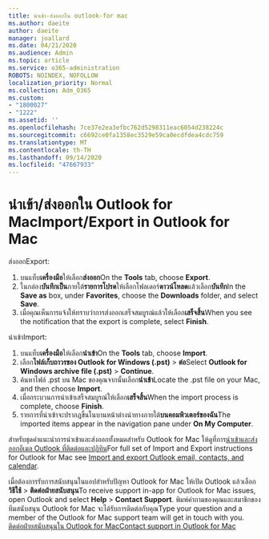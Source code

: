 ```yaml
---
title: นำเข้า-ส่งออกใน outlook-for mac
ms.author: daeite
author: daeite
manager: joallard
ms.date: 04/21/2020
ms.audience: Admin
ms.topic: article
ms.service: o365-administration
ROBOTS: NOINDEX, NOFOLLOW
localization_priority: Normal
ms.collection: Adm_O365
ms.custom:
- "1800027"
- "1222"
ms.assetid: ''
ms.openlocfilehash: 7ce37e2ea3efbc762d5298311eac6054d238224c
ms.sourcegitcommit: c6692ce0fa1358ec3529e59ca0ecdfdea4cdc759
ms.translationtype: MT
ms.contentlocale: th-TH
ms.lasthandoff: 09/14/2020
ms.locfileid: "47667933"
---
```

# <a name="importexport-in-outlook-for-mac"></a><span data-ttu-id="c594a-102">นำเข้า/ส่งออกใน Outlook for Mac</span><span class="sxs-lookup"><span data-stu-id="c594a-102">Import/Export in Outlook for Mac</span></span> 

<span data-ttu-id="c594a-103">ส่งออก</span><span class="sxs-lookup"><span data-stu-id="c594a-103">Export:</span></span>
1. <span data-ttu-id="c594a-104">บนแท็บ**เครื่องมือ**ให้เลือก**ส่งออก**</span><span class="sxs-lookup"><span data-stu-id="c594a-104">On the **Tools** tab, choose **Export**.</span></span>
2. <span data-ttu-id="c594a-105">ในกล่อง**บันทึกเป็น**ภายใต้**รายการโปรด**ให้เลือกโฟลเดอร์**ดาวน์โหลด**แล้วเลือก**บันทึก**</span><span class="sxs-lookup"><span data-stu-id="c594a-105">In the **Save as** box, under **Favorites**, choose the **Downloads** folder, and select **Save**.</span></span>
3. <span data-ttu-id="c594a-106">เมื่อคุณเห็นการแจ้งให้ทราบว่าการส่งออกเสร็จสมบูรณ์แล้วให้เลือก**เสร็จสิ้น**</span><span class="sxs-lookup"><span data-stu-id="c594a-106">When you see the notification that the export is complete, select **Finish**.</span></span>

<span data-ttu-id="c594a-107">นำเข้า</span><span class="sxs-lookup"><span data-stu-id="c594a-107">Import:</span></span>
1. <span data-ttu-id="c594a-108">บนแท็บ**เครื่องมือ**ให้เลือก**นำเข้า**</span><span class="sxs-lookup"><span data-stu-id="c594a-108">On the **Tools** tab, choose **Import**.</span></span>
2. <span data-ttu-id="c594a-109">เลือก**ไฟล์เก็บถาวรของ Outlook for Windows (.pst)**  >  **ต่อ**</span><span class="sxs-lookup"><span data-stu-id="c594a-109">Select **Outlook for Windows archive file (.pst)** > **Continue**.</span></span>
3. <span data-ttu-id="c594a-110">ค้นหาไฟล์ .pst บน Mac ของคุณจากนั้นเลือก**นำเข้า**</span><span class="sxs-lookup"><span data-stu-id="c594a-110">Locate the .pst file on your Mac, and then choose **Import**.</span></span>
4. <span data-ttu-id="c594a-111">เมื่อกระบวนการนำเข้าเสร็จสมบูรณ์ให้เลือก**เสร็จสิ้น**</span><span class="sxs-lookup"><span data-stu-id="c594a-111">When the import process is complete, choose **Finish**.</span></span>
5. <span data-ttu-id="c594a-112">รายการที่นำเข้าจะปรากฏขึ้นในบานหน้าต่างนำทางภายใต้**บนคอมพิวเตอร์ของฉัน**</span><span class="sxs-lookup"><span data-stu-id="c594a-112">The imported items appear in the navigation pane under **On My Computer**.</span></span>

<span data-ttu-id="c594a-113">สำหรับชุดคำแนะนำการนำเข้าและส่งออกทั้งหมดสำหรับ Outlook for Mac ให้ดูที่การ[นำเข้าและส่งออกอีเมล Outlook ที่ติดต่อและปฏิทิน](https://support.office.com/article/92577192-3881-4502-b79d-c3bbada6c8ef#ID0EAACAAA=Mac)</span><span class="sxs-lookup"><span data-stu-id="c594a-113">For full set of Import and Export instructions for Outlook for Mac see [Import and export Outlook email, contacts, and calendar](https://support.office.com/article/92577192-3881-4502-b79d-c3bbada6c8ef#ID0EAACAAA=Mac).</span></span> 

<span data-ttu-id="c594a-114">เมื่อต้องการรับการสนับสนุนในแอปสำหรับปัญหา Outlook for Mac ให้เปิด Outlook แล้วเลือก**วิธีใช้**  >  **ติดต่อฝ่ายสนับสนุน**</span><span class="sxs-lookup"><span data-stu-id="c594a-114">To receive support in-app for Outlook for Mac issues, open Outlook and select **Help** > **Contact Support**.</span></span> <span data-ttu-id="c594a-115">พิมพ์คำถามของคุณและสมาชิกของทีมสนับสนุน Outlook for Mac จะได้รับการติดต่อกับคุณ</span><span class="sxs-lookup"><span data-stu-id="c594a-115">Type your question and a member of the Outlook for Mac support team will get in touch with you.</span></span> [<span data-ttu-id="c594a-116">ติดต่อฝ่ายสนับสนุนใน Outlook for Mac</span><span class="sxs-lookup"><span data-stu-id="c594a-116">Contact support in Outlook for Mac</span></span>](https://go.microsoft.com/fwlink/?linkid=2002400&clcid=0x409)